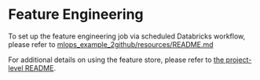 # Feature Engineering
To set up the feature engineering job via scheduled Databricks workflow, please refer to [mlops_example_2github/resources/README.md](../resources/README.md)

For additional details on using the feature store, please refer to [the project-level README](../README.md).
